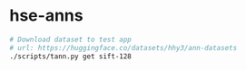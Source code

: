 # hse-anns

```bash
# Download dataset to test app
# url: https://huggingface.co/datasets/hhy3/ann-datasets
./scripts/tann.py get sift-128
```